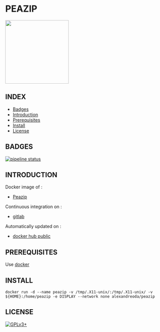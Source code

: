 # PEAZIP

<img src="https://pbs.twimg.com/profile_images/1709937425/PeaZip-logo_400x400.png" width="200" height="200"/>

## INDEX

- [Badges](#BADGES)
- [Introduction](#INTRODUCTION)
- [Prerequisites](#PREREQUISITESITES)
- [Install](#INSTALL)
- [License](#LICENSE)

## BADGES

[![pipeline status](https://gitlab.com/oda-alexandre/peazip/badges/master/pipeline.svg)](https://gitlab.com/oda-alexandre/peazip/commits/master)

## INTRODUCTION

Docker image of :

- [Peazip](http://www.peazip.org/)

Continuous integration on :

- [gitlab](https://gitlab.com/oda-alexandre/peazip/pipelines)

Automatically updated on :

- [docker hub public](https://hub.docker.com/r/alexandreoda/peazip)

## PREREQUISITES

Use [docker](https://www.docker.com)

## INSTALL

```docker run -d --name peazip -v /tmp/.X11-unix/:/tmp/.X11-unix/ -v ${HOME}:/home/peazip -e DISPLAY --network none alexandreoda/peazip```

## LICENSE

[![GPLv3+](http://gplv3.fsf.org/gplv3-127x51.png)](https://gitlab.com/oda-alexandre/peazip/blob/master/LICENSE)
